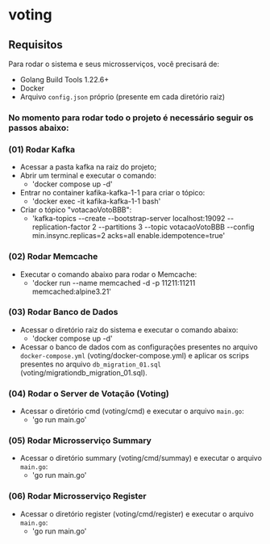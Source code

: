 # voting

## Requisitos
Para rodar o sistema e seus microsserviços, você precisará de:
- Golang Build Tools 1.22.6+ 
- Docker
- Arquivo `config.json` próprio (presente em cada diretório raiz)



### No momento para rodar todo o projeto é necessário seguir os passos abaixo:
### (01) Rodar Kafka
- Acessar a pasta kafka na raiz do projeto;
- Abrir um terminal e executar o comando:
    - 'docker compose up -d'
- Entrar no container kafika-kafka-1-1 para criar o tópico:
    - 'docker exec -it kafika-kafka-1-1 bash'
- Criar o tópico "votacaoVotoBBB":
    - 'kafka-topics --create --bootstrap-server localhost:19092 --replication-factor 2 --partitions 3 --topic votacaoVotoBBB --config min.insync.replicas=2 acks=all enable.idempotence=true'

### (02) Rodar Memcache
- Executar o comando abaixo para rodar o Memcache:
    - 'docker run --name memcached -d -p 11211:11211 memcached:alpine3.21'

### (03) Rodar Banco de Dados
- Acessar o diretório raiz do sistema e executar o comando abaixo: 
    - 'docker compose up -d'
- Acessar o banco de dados com as configurações presentes no arquivo `docker-compose.yml` (voting/docker-compose.yml) e aplicar os scrips presentes no arquivo `db_migration_01.sql` (voting/migrationdb_migration_01.sql).

### (04) Rodar o Server de Votação (Voting)
- Acessar o diretório cmd (voting/cmd) e executar o arquivo `main.go`:
    - 'go run main.go'

### (05) Rodar Microsserviço Summary
- Acessar o diretório summary (voting/cmd/summay) e executar o arquivo `main.go`:
    - 'go run main.go'

### (06) Rodar Microsserviço Register
- Acessar o diretório register (voting/cmd/register) e executar o arquivo `main.go`:
    - 'go run main.go'
